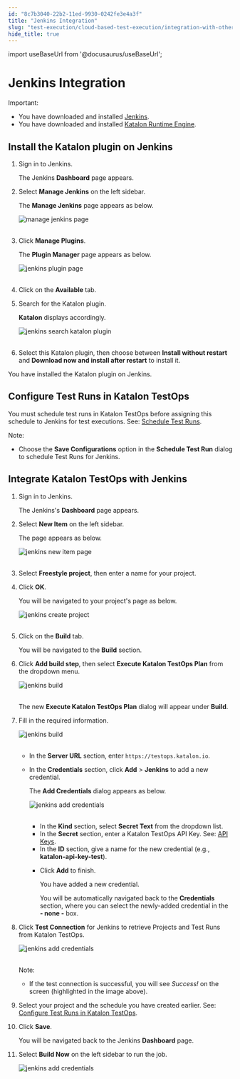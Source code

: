 ```yaml
---
id: "8c7b3040-22b2-11ed-9930-0242fe3e4a3f"
title: "Jenkins Integration"
slug: "test-execution/cloud-based-test-execution/integration-with-other-vendors-for-cloud-execution/jenkins-integration"
hide_title: true
---
```

import useBaseUrl from '@docusaurus/useBaseUrl';


# <a id="id" class="anchor_top_offset"/><a id="ariaid-title1" class="anchor_top_offset"/>Jenkins Integration

<div xmlns="http://www.w3.org/1999/xhtml" className="note important note_important"><span className="note__title">Important:</span> 
  <ul className="ul"><li className="li">You have downloaded and installed <a className="xref j-external-link" href="https://jenkins.io/download/" target="_blank">Jenkins</a>.</li><li className="li">You have downloaded and installed <a className="xref" href="/docs/test-execution/katalon-runtime-engine/install-katalon-runtime-engine">Katalon Runtime Engine</a>.</li></ul>
</div>
    

## <a id="id_1" class="anchor_top_offset"/>Install the Katalon plugin on Jenkins

    
      
<ol xmlns="http://www.w3.org/1999/xhtml" className="ol">   <li className="li">     <p className="p">Sign in to Jenkins.</p>     <p className="p">The Jenkins <strong className="ph b">Dashboard</strong> page appears.</p>   </li>   <li className="li">     <p className="p">Select <strong className="ph b">Manage Jenkins</strong> on the left sidebar.</p>     <p className="p">The <strong className="ph b">Manage Jenkins</strong> page appears as below.</p>     <p className="p">       <img className="image" src={useBaseUrl("https://github.com/katalon-studio/docs-images/raw/master/katalon-analytics/docs/testops-revamp-oct-jenkins-integration/jk-manage-jenkins.png")} alt="manage jenkins page" /><br /><br />     </p>   </li>   <li className="li">     <p className="p">Click <strong className="ph b">Manage Plugins</strong>.</p>     <p className="p">The <strong className="ph b">Plugin Manager</strong> page appears as below.</p>     <p className="p">       <img className="image" src={useBaseUrl("https://github.com/katalon-studio/docs-images/raw/master/katalon-analytics/docs/testops-revamp-oct-jenkins-integration/jk-manage-jenkins-available.png")} alt="jenkins plugin page" /><br /><br />     </p>   </li>   <li className="li">     <p className="p">Click on the <strong className="ph b">Available</strong> tab.</p>   </li>   <li className="li">     <p className="p">Search for the Katalon plugin.</p>     <p className="p">       <strong className="ph b">Katalon</strong> displays accordingly.</p>     <p className="p">       <img className="image" src={useBaseUrl("https://github.com/katalon-studio/docs-images/raw/master/katalon-analytics/docs/testops-revamp-oct-jenkins-integration/K.S.E-8.2.5%20-%20manage-jenkins-search-testops-plugin.png")} alt="jenkins search katalon plugin" /><br /><br />     </p>   </li>   <li className="li">     <p className="p">Select this Katalon plugin, then choose between <strong className="ph b">Install         without restart</strong> and <strong className="ph b">Download now and install after         restart</strong> to install it.</p>   </li> </ol> 
      
<p xmlns="http://www.w3.org/1999/xhtml" className="p">You have installed the Katalon plugin on Jenkins.</p> 
    
  

## <a id="id_2" class="anchor_top_offset"/>Configure Test Runs in Katalon TestOps

<p xmlns="http://www.w3.org/1999/xhtml" className="p">You must schedule test runs in Katalon TestOps before assigning this schedule to Jenkins for test executions. See: <a className="xref" href="/docs/test-execution/schedule-test-execution/schedule-test-runs-in-testops">Schedule Test Runs</a>.</p> 
<div xmlns="http://www.w3.org/1999/xhtml" className="note note note_note"><span className="note__title">Note:</span> 
  <ul className="ul"><li className="li">
      Choose the <strong className="ph b">Save Configurations</strong> option in the <strong className="ph b">Schedule Test Run</strong> dialog to schedule Test Runs for Jenkins.
    </li></ul>
</div>

## <a id="id_3" class="anchor_top_offset"/>Integrate Katalon TestOps with Jenkins

<ol xmlns="http://www.w3.org/1999/xhtml" className="ol"><li className="li">     <p className="p">Sign in to Jenkins.</p>     <p className="p">The Jenkins's <strong className="ph b">Dashboard</strong> page appears.</p>   </li><li className="li">     <p className="p">Select <strong className="ph b">New Item</strong> on the left sidebar.</p>     <p className="p">The page appears as below.</p>     <p className="p"> <img className="image" src={useBaseUrl("https://github.com/katalon-studio/docs-images/raw/master/katalon-analytics/docs/testops-revamp-oct-jenkins-integration/jk-s1-create-free-style-project.png")} alt="jenkins new item page" /><br /><br />     </p>   </li><li className="li">     <p className="p">Select <strong className="ph b">Freestyle project</strong>, then enter a name for your project.</p>   </li><li className="li">     <p className="p">Click <strong className="ph b">OK</strong>.</p>     <p className="p">You will be navigated to your project's page as below.</p>     <p className="p"> <img className="image" src={useBaseUrl("https://github.com/katalon-studio/docs-images/raw/master/katalon-analytics/docs/testops-revamp-oct-jenkins-integration/jk-s2-create-build.png")} alt="jenkins create project" /><br /><br />     </p>   </li><li className="li">     <p className="p">Click on the <strong className="ph b">Build</strong> tab.</p>     <p className="p">You will be navigated to the <strong className="ph b">Build</strong> section.</p>   </li><li className="li">     <p className="p">Click <strong className="ph b">Add build step</strong>, then select <strong className="ph b">Execute Katalon TestOps Plan</strong> from the dropdown menu.</p>     <p className="p"> <img className="image" src={useBaseUrl("https://github.com/katalon-studio/docs-images/raw/master/katalon-analytics/docs/testops-revamp-oct-jenkins-integration/jk-build-execute-kto-plan.png")} alt="jenkins build" /><br /><br />     </p>     <p className="p">The new <strong className="ph b">Execute Katalon TestOps Plan</strong> dialog will appear under <strong className="ph b">Build</strong>.</p>   </li><li className="li">     <p className="p">Fill in the required information.</p>     <p className="p"> <img className="image" src={useBaseUrl("https://github.com/katalon-studio/docs-images/raw/master/katalon-analytics/docs/testops-revamp-oct-jenkins-integration/jenkins-credentials-highlight.png")} alt="jenkins build" /><br /><br />     </p>     <ul className="ul"><li className="li">         <p className="p">In the <strong className="ph b">Server URL</strong> section, enter <code className="ph codeph">https://testops.katalon.io</code>.</p>       </li><li className="li">         <p className="p">In the <strong className="ph b">Credentials</strong> section, click <strong className="ph b">Add</strong> &gt; <strong className="ph b">Jenkins</strong> to add a new credential.</p>         <p className="p">The <strong className="ph b">Add Credentials</strong> dialog appears as below.</p>         <p className="p"> <img className="image" src={useBaseUrl("https://github.com/katalon-studio/docs-images/raw/master/katalon-analytics/docs/jenkins-ka-integration/secret-text.png")} alt="jenkins add credentials" /><br /><br />         </p>         <ul className="ul"><li className="li">In the <strong className="ph b">Kind</strong> section, select <strong className="ph b">Secret Text</strong> from the dropdown list.</li><li className="li">In the <strong className="ph b">Secret</strong> section, enter a Katalon TestOps API Key. See: <a className="xref" href="/docs/administration/settings/katalon-api-key-in-katalon-testops">API Keys</a>.</li><li className="li">In the <strong className="ph b">ID</strong> section, give a name for the new credential (e.g., <strong className="ph b">katalon-api-key-test</strong>).</li><li className="li">             <p className="p">Click <strong className="ph b">Add</strong> to finish.</p>             <p className="p">You have added a new credential.</p>             <p className="p">You will be automatically navigated back to the <strong className="ph b">Credentials</strong> section, where you can select the newly-added credential in the <strong className="ph b">- none -</strong> box.</p>           </li></ul>       </li></ul>   </li><li className="li">     <p className="p">Click <strong className="ph b">Test Connection</strong> for Jenkins to retrieve Projects and Test Runs from Katalon TestOps.</p>     <p className="p"> <img className="image" src={useBaseUrl("https://github.com/katalon-studio/docs-images/raw/master/katalon-analytics/docs/testops-revamp-oct-jenkins-integration/jenkins-project-plans-retrieval.png")} alt="jenkins add credentials" /><br /><br />     </p>     <div className="note note note_note"><span className="note__title">Note:</span>        <ul className="ul"><li className="li">If the test connection is successful, you will see <em className="ph i">Success!</em> on the screen (highlighted in the image above).         </li></ul>     </div>   </li><li className="li">     <p className="p">Select your project and the schedule you have created earlier. See: <a className="xref" href="/docs/test-execution/cloud-based-test-execution/integration-with-other-vendors-for-cloud-execution/jenkins-integration#id_2">Configure Test Runs in Katalon TestOps</a>.</p>   </li><li className="li">     <p className="p">Click <strong className="ph b">Save</strong>.</p>     <p className="p">You will be navigated back to the Jenkins <strong className="ph b">Dashboard</strong> page.</p>   </li><li className="li">     <p className="p">Select <strong className="ph b">Build Now</strong> on the left sidebar to run the job.</p>     <p className="p"> <img className="image" src={useBaseUrl("https://github.com/katalon-studio/docs-images/raw/master/katalon-analytics/docs/testops-revamp-oct-jenkins-integration/jk-build-now.png")} alt="jenkins add credentials" /><br /><br />     </p>   </li></ol> 
